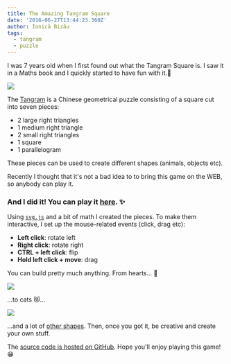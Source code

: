 ```yaml
---
title: The Amazing Tangram Square
date: '2016-06-27T13:44:23.360Z'
author: Ionică Bizău
tags:
  - tangram
  - puzzle
---
```

I was 7 years old when I first found out what the Tangram Square is. I saw it in a Maths book and I quickly started to have fun with it.:dizzy:

![](https://i.imgur.com/bZOjJIS.png)

The [Tangram](https://en.wikipedia.org/wiki/Tangram) is a Chinese geometrical puzzle consisting of a square cut into seven pieces:

 - 2 large right triangles
 - 1 medium right triangle
 - 2 small right triangles
 - 1 square
 - 1 parallelogram

These pieces can be used to create different shapes (animals, objects etc).

Recently I thought that it's not a bad idea to to bring this game on the WEB, so anybody can play it.

### And I did it! You can play it [here](https://ionicabizau.github.io/tangram/). :sparkles:

Using [`svg.js`](http://svgjs.com/) and a bit of math I created the pieces. To make them interactive, I set up the mouse-related events (click, drag etc):

 - **Left click**: rotate left
 - **Right click**: rotate right
 - **CTRL + left click**: flip
 - **Hold left click + move**: drag

You can build pretty much anything. From hearts... :sparkling_heart:

![](https://i.imgur.com/jQZV10U.png)

...to cats :heart_eyes_cat:...

![](https://i.imgur.com/yE1qMC4.png)

...and a lot of [other shapes](https://www.google.ro/search?q=tangram+ideas&tbm=isch). Then, once you got it, be creative and create your own stuff.

The [source code is hosted on GitHub](https://github.com/IonicaBizau/tangram). Hope you'll enjoy playing this game! :grin:
